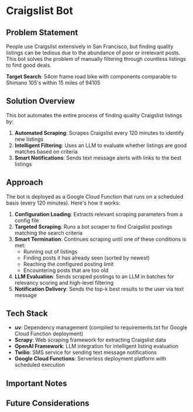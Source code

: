 # Craigslist Bot

## Problem Statement

People use Craigslist extensively in San Francisco, but finding quality listings can be tedious due to the abundance of poor or irrelevant posts. This bot solves the problem of manually filtering through countless listings to find good deals.

**Target Search**: 54cm frame road bike with components comparable to Shimano 105's within 15 miles of 94105

## Solution Overview

This bot automates the entire process of finding quality Craigslist listings by:

1. **Automated Scraping**: Scrapes Craigslist every 120 minutes to identify new listings
2. **Intelligent Filtering**: Uses an LLM to evaluate whether listings are good matches based on criteria
3. **Smart Notifications**: Sends text message alerts with links to the best listings

## Approach

The bot is deployed as a Google Cloud Function that runs on a scheduled basis (every 120 minutes). Here's how it works:

1. **Configuration Loading**: Extracts relevant scraping parameters from a config file
2. **Targeted Scraping**: Runs a bot scraper to find Craigslist postings matching the search criteria
3. **Smart Termination**: Continues scraping until one of these conditions is met:
   - Running out of listings
   - Finding posts it has already seen (sorted by newest)
   - Reaching the configured posting limit
   - Encountering posts that are too old
4. **LLM Evaluation**: Sends scraped postings to an LLM in batches for relevancy scoring and high-level filtering
5. **Notification Delivery**: Sends the top-k best results to the user via text message

## Tech Stack

- **uv**: Dependency management (compiled to requirements.txt for Google Cloud Function deployment)
- **Scrapy**: Web scraping framework for extracting Craigslist data
- **OpenAI Framework**: LLM integration for intelligent listing evaluation
- **Twilio**: SMS service for sending text message notifications
- **Google Cloud Functions**: Serverless deployment platform with scheduled execution

## Important Notes


## Future Considerations

